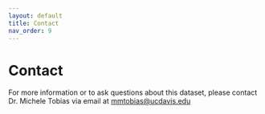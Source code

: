 ```yaml
---
layout: default
title: Contact
nav_order: 9
---
```


# Contact
For more information or to ask questions about this dataset, please contact Dr. Michele Tobias via email at mmtobias@ucdavis.edu

